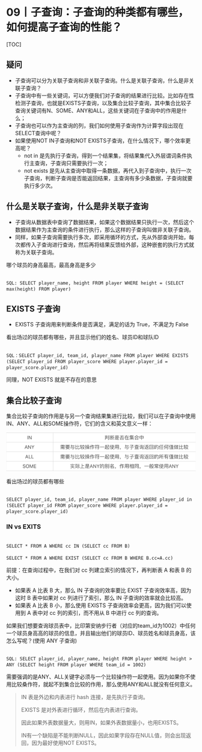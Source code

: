# 09丨子查询：子查询的种类都有哪些，如何提高子查询的性能？

[TOC]

## 疑问

-   子查询可以分为关联子查询和非关联子查询。什么是关联子查询，什么是非关联子查询？
-   子查询中有一些关键词，可以方便我们对子查询的结果进行比较。比如存在性检测子查询，也就是EXISTS子查询，以及集合比较子查询，其中集合比较子查询关键词有N、SOME、ANY和ALL，这些关键词在子查询中的作用是什么；
-   子查询也可以作为主查询的列，我们如何使用子查询作为计算字段出现在SELECT查询中呢？
-   如果使用NOT IN子查询和NOT EXISTS子查询，在什么情况下，哪个效率更高呢？
    -   not in 是先执行子查询，得到一个结果集，将结果集代入外层谓词条件执行主查询，子查询只需要执行一次；
    -   not exists 是先从主查询中取得一条数据，再代入到子查询中，执行一次子查询，判断子查询是否能返回结果，主查询有多少条数据，子查询就要执行多少次。

## 什么是关联子查询，什么是非关联子查询

-   子查询从数据表中查询了数据结果，如果这个数据结果只执行一次，然后这个数据结果作为主查询的条件进行执行，那么这样的子查询叫做非关联子查询。
-   同样，如果子查询需要执行多次，即采用循环的方式，先从外部查询开始，每次都传入子查询进行查询，然后再将结果反馈给外部，这种嵌套的执行方式就称为关联子查询。

哪个球员的身高最高，最高身高是多少

```

SQL: SELECT player_name, height FROM player WHERE height = (SELECT max(height) FROM player)
```

## EXISTS 子查询

-   EXISTS 子查询用来判断条件是否满足，满足的话为 True，不满足为 False

看出场过的球员都有哪些，并且显示他们的姓名、球员ID和球队ID

```

SQL：SELECT player_id, team_id, player_name FROM player WHERE EXISTS (SELECT player_id FROM player_score WHERE player.player_id = player_score.player_id)
```

同理，NOT EXISTS 就是不存在的意思

## 集合比较子查询

集合比较子查询的作用是与另一个查询结果集进行比较，我们可以在子查询中使用IN、ANY、ALL和SOME操作符，它们的含义和英文意义一样：

![1575267174733](pics/1575267174733.png)

看出场过的球员都有哪些

```

SELECT player_id, team_id, player_name FROM player WHERE player_id in (SELECT player_id FROM player_score WHERE player.player_id = player_score.player_id)
```

### IN vs EXITS

```

SELECT * FROM A WHERE cc IN (SELECT cc FROM B)

SELECT * FROM A WHERE EXIST (SELECT cc FROM B WHERE B.cc=A.cc)
```

前提：在查询过程中，在我们对 cc 列建立索引的情况下，再判断表 A 和表 B 的大小。

-   如果表 A 比表 B 大，那么 IN 子查询的效率要比 EXIST 子查询效率高，因为这时 B 表中如果对 cc 列进行了索引，那么 IN 子查询的效率就会比较高。
-   如果表 A 比表 B 小，那么使用 EXISTS 子查询效率会更高，因为我们可以使用到 A 表中对 cc 列的索引，而不用从 B 中进行 cc 列的查询。

如果我们想要查询球员表中，比印第安纳步行者（对应的team_id为1002）中任何一个球员身高高的球员的信息，并且输出他们的球员ID、球员姓名和球员身高，该怎么写呢？(使用 ANY 子查询)

```

SQL: SELECT player_id, player_name, height FROM player WHERE height > ANY (SELECT height FROM player WHERE team_id = 1002)
```

需要强调的是ANY、ALL关键字必须与一个比较操作符一起使用。因为如果你不使用比较桑作符，就起不到集合比较的作用，那么使用ANY和ALL就没有任何意义。

>   IN 表是外边和内表进行 hash 连接，是先执行子查询。
>
>   EXISTS 是对外表进行循环，然后在内表进行查询。
>
>   因此如果外表数据量大，则用IN，如果外表数据量小，也用EXISTS。
>
>   IN有一个缺陷是不能判断NULL，因此如果字段存在NULL值，则会出现返回，因为最好使用NOT EXISTS。